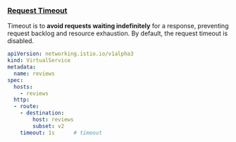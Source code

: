 ### [Request Timeout](https://istio.io/latest/docs/tasks/traffic-management/request-timeouts/)

Timeout is to **avoid requests waiting indefinitely** for a response, preventing request backlog and resource exhaustion. By default, the request timeout is disabled.

```yaml
apiVersion: networking.istio.io/v1alpha3
kind: VirtualService
metadata:
  name: reviews
spec:
  hosts:
    - reviews
  http:
  - route:
    - destination:
        host: reviews
        subset: v2
    timeout: 1s      # timeout
```